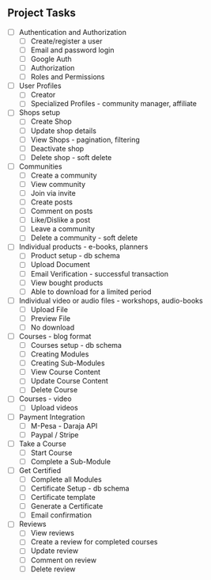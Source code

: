 ## Project Tasks
- [ ] Authentication and Authorization
    - [ ] Create/register a user
    - [ ] Email and password login
    - [ ] Google Auth
    - [ ] Authorization
    - [ ] Roles and Permissions
- [ ] User Profiles
    - [ ] Creator
    - [ ] Specialized Profiles - community manager, affiliate
- [ ] Shops setup
    - [ ] Create Shop
    - [ ] Update shop details
    - [ ] View Shops - pagination, filtering
    - [ ] Deactivate shop
    - [ ] Delete shop - soft delete
- [ ] Communities
    - [ ] Create a community
    - [ ] View community
    - [ ] Join via invite
    - [ ] Create posts
    - [ ] Comment on posts
    - [ ] Like/Dislike a post
    - [ ] Leave a community
    - [ ] Delete a community - soft delete
- [ ] Individual products - e-books, planners
    - [ ] Product setup - db schema
    - [ ] Upload Document
    - [ ] Email Verification - successful transaction
    - [ ] View bought products
    - [ ] Able to download for a limited period
- [ ] Individual video or audio files - workshops, audio-books
    - [ ] Upload File
    - [ ] Preview File
    - [ ] No download
- [ ] Courses - blog format
    - [ ] Courses setup - db schema
    - [ ] Creating Modules
    - [ ] Creating Sub-Modules
    - [ ] View Course Content
    - [ ] Update Course Content
    - [ ] Delete Course 
- [ ] Courses - video
    - [ ] Upload videos
- [ ] Payment Integration
    - [ ] M-Pesa - Daraja API
    - [ ] Paypal / Stripe
- [ ] Take a Course
    - [ ] Start Course
    - [ ] Complete a Sub-Module
- [ ] Get Certified
    - [ ] Complete all Modules
    - [ ] Certificate Setup - db schema
    - [ ] Certificate template
    - [ ] Generate a Certificate
    - [ ] Email confirmation
- [ ] Reviews
    - [ ] View reviews
    - [ ] Create a review for completed courses
    - [ ] Update review
    - [ ] Comment on review
    - [ ] Delete review
